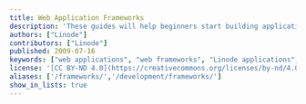 ```yaml
---
title: Web Application Frameworks
description: 'These guides will help beginners start building applications quickly by using popular web application frameworks which provide a structured environment for development.'
authors: ["Linode"]
contributors: ["Linode"]
published: 2009-07-16
keywords: ["web applications", "web frameworks", "Linode applications", "tomcat", "cakephp", "catalyst", "django", "seaside"]
license: '[CC BY-ND 4.0](https://creativecommons.org/licenses/by-nd/4.0)'
aliases: ['/frameworks/','/development/frameworks/']
show_in_lists: true
---
```



